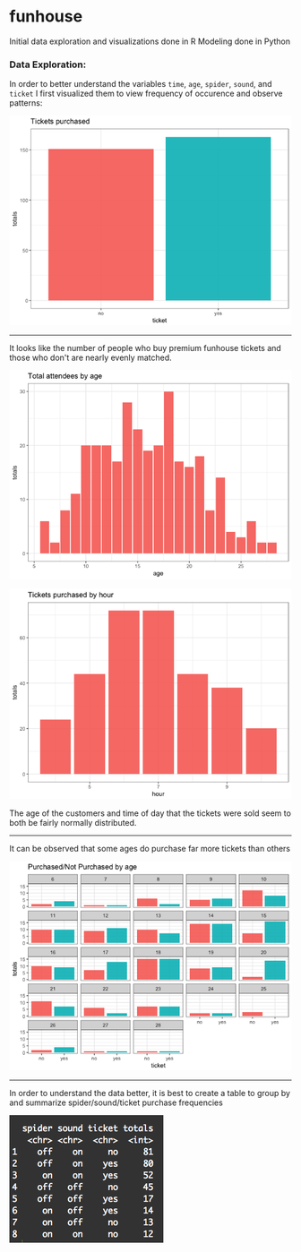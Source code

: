 # funhouse

Initial data exploration and visualizations done in R
Modeling done in Python

### Data Exploration:

In order to better understand the variables `time`, `age`, `spider`, `sound`, and `ticket` I first visualized them to view frequency of occurence and observe patterns: 

![](/tixPlot.png)

-------------------------------------------

It looks like the number of people who buy premium funhouse tickets and those who don't are nearly evenly matched. 

![](/agePlot.png)

![](/hourPlot.png)

The age of the customers and time of day that the tickets were sold seem to both be fairly normally distributed.

-------------------------------------------

It can be observed that some ages do purchase far more tickets than others

![](/ageTixPlot.png)

-------------------------------------------

In order to understand the data better, it is best to create a table to group by and summarize spider/sound/ticket purchase frequencies

![](/tableSpiderSoundTicket.png)
